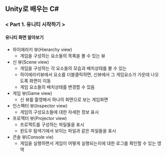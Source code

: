## Unity로 배우는 C#

### < Part 1. 유니티 시작하기 >

#### 유니티 화면 알아보기

- 하이에라키 뷰(Hierarchy view)
  - 게임을 구성하는 요소들의 목록을 볼 수 있는 뷰
- 신 뷰(Scene view)
  - 게임을 구성하는 각 요소들의 모습과 배치상태를 볼 수 있는
  - 하이에라키뷰에서 요소를 더블클릭하면, 신뷰에서 그 게임요소가 가운데 나오도록 화면이 이동
  - 게임 요소들의 배치상태를 변경할 수 있음
- 게임 뷰(Game view)
  - 신 뷰를 촬영해서 하나의 화면으로 보는 게임화면
- 인스팩터 뷰(Inspector view)
  - 게임의 구성요소들에 대한 자세한 정보 표시
- 프로젝터 뷰(Projector view)
  - 프로젝트를 구성하는 파일들을 표시
  - 윈도우 탐색기에서 보이는 파일과 같은 파일들을 표시
- 콘솔 뷰(Console vie)
  - 게임을 실행하면서 게임이 어떻게 실행되는지에 대한 로그를 확인할 수 있는 영역
